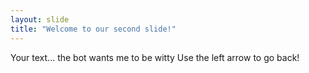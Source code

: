 ```yaml
---
layout: slide
title: "Welcome to our second slide!"
---
```

Your text... the bot wants me to be witty
Use the left arrow to go back!
